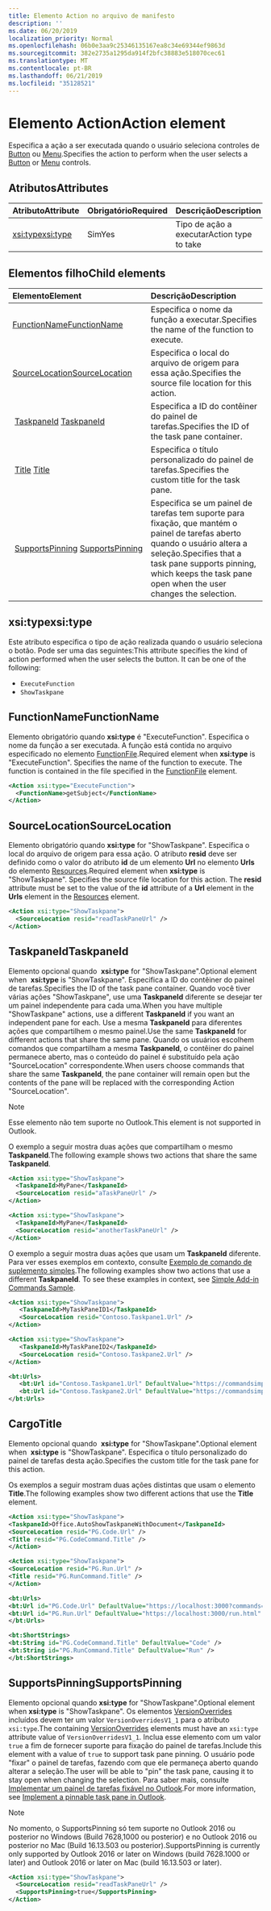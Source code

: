 ```yaml
---
title: Elemento Action no arquivo de manifesto
description: ''
ms.date: 06/20/2019
localization_priority: Normal
ms.openlocfilehash: 06b0e3aa9c25346135167ea8c34e69344ef9863d
ms.sourcegitcommit: 382e2735a1295da914f2bfc38883e518070cec61
ms.translationtype: MT
ms.contentlocale: pt-BR
ms.lasthandoff: 06/21/2019
ms.locfileid: "35128521"
---
```

# <a name="action-element"></a><span data-ttu-id="f5b07-102">Elemento Action</span><span class="sxs-lookup"><span data-stu-id="f5b07-102">Action element</span></span>

<span data-ttu-id="f5b07-103">Especifica a ação a ser executada quando o usuário seleciona controles de [Button](control.md#button-control) ou [Menu](control.md#menu-dropdown-button-controls).</span><span class="sxs-lookup"><span data-stu-id="f5b07-103">Specifies the action to perform when the user selects a  [Button](control.md#button-control) or [Menu](control.md#menu-dropdown-button-controls) controls.</span></span>

## <a name="attributes"></a><span data-ttu-id="f5b07-104">Atributos</span><span class="sxs-lookup"><span data-stu-id="f5b07-104">Attributes</span></span>

|  <span data-ttu-id="f5b07-105">Atributo</span><span class="sxs-lookup"><span data-stu-id="f5b07-105">Attribute</span></span>  |  <span data-ttu-id="f5b07-106">Obrigatório</span><span class="sxs-lookup"><span data-stu-id="f5b07-106">Required</span></span>  |  <span data-ttu-id="f5b07-107">Descrição</span><span class="sxs-lookup"><span data-stu-id="f5b07-107">Description</span></span>  |
|:-----|:-----|:-----|
|  [<span data-ttu-id="f5b07-108">xsi:type</span><span class="sxs-lookup"><span data-stu-id="f5b07-108">xsi:type</span></span>](#xsitype)  |  <span data-ttu-id="f5b07-109">Sim</span><span class="sxs-lookup"><span data-stu-id="f5b07-109">Yes</span></span>  | <span data-ttu-id="f5b07-110">Tipo de ação a executar</span><span class="sxs-lookup"><span data-stu-id="f5b07-110">Action type to take</span></span>|

## <a name="child-elements"></a><span data-ttu-id="f5b07-111">Elementos filho</span><span class="sxs-lookup"><span data-stu-id="f5b07-111">Child elements</span></span>

|  <span data-ttu-id="f5b07-112">Elemento</span><span class="sxs-lookup"><span data-stu-id="f5b07-112">Element</span></span> |  <span data-ttu-id="f5b07-113">Descrição</span><span class="sxs-lookup"><span data-stu-id="f5b07-113">Description</span></span>  |
|:-----|:-----|
|  [<span data-ttu-id="f5b07-114">FunctionName</span><span class="sxs-lookup"><span data-stu-id="f5b07-114">FunctionName</span></span>](#functionname) |    <span data-ttu-id="f5b07-115">Especifica o nome da função a executar.</span><span class="sxs-lookup"><span data-stu-id="f5b07-115">Specifies the name of the function to execute.</span></span> |
|  [<span data-ttu-id="f5b07-116">SourceLocation</span><span class="sxs-lookup"><span data-stu-id="f5b07-116">SourceLocation</span></span>](#sourcelocation) |    <span data-ttu-id="f5b07-117">Especifica o local do arquivo de origem para essa ação.</span><span class="sxs-lookup"><span data-stu-id="f5b07-117">Specifies the source file location for this action.</span></span> |
| <span data-ttu-id="f5b07-118"> [TaskpaneId](#taskpaneid)</span><span class="sxs-lookup"><span data-stu-id="f5b07-118"> [TaskpaneId](#taskpaneid)</span></span> | <span data-ttu-id="f5b07-119">Especifica a ID do contêiner do painel de tarefas.</span><span class="sxs-lookup"><span data-stu-id="f5b07-119">Specifies the ID of the task pane container.</span></span>|
| <span data-ttu-id="f5b07-120"> [Title](#title)</span><span class="sxs-lookup"><span data-stu-id="f5b07-120"> [Title](#title)</span></span> | <span data-ttu-id="f5b07-121">Especifica o título personalizado do painel de tarefas.</span><span class="sxs-lookup"><span data-stu-id="f5b07-121">Specifies the custom title for the task pane.</span></span>|
| <span data-ttu-id="f5b07-122"> [SupportsPinning](#supportspinning)</span><span class="sxs-lookup"><span data-stu-id="f5b07-122"> [SupportsPinning](#supportspinning)</span></span> | <span data-ttu-id="f5b07-123">Especifica se um painel de tarefas tem suporte para fixação, que mantém o painel de tarefas aberto quando o usuário altera a seleção.</span><span class="sxs-lookup"><span data-stu-id="f5b07-123">Specifies that a task pane supports pinning, which keeps the task pane open when the user changes the selection.</span></span>|
  

## <a name="xsitype"></a><span data-ttu-id="f5b07-124">xsi:type</span><span class="sxs-lookup"><span data-stu-id="f5b07-124">xsi:type</span></span>

<span data-ttu-id="f5b07-p101">Este atributo especifica o tipo de ação realizada quando o usuário seleciona o botão. Pode ser uma das seguintes:</span><span class="sxs-lookup"><span data-stu-id="f5b07-p101">This attribute specifies the kind of action performed when the user selects the button. It can be one of the following:</span></span>

- `ExecuteFunction`
- `ShowTaskpane`

## <a name="functionname"></a><span data-ttu-id="f5b07-127">FunctionName</span><span class="sxs-lookup"><span data-stu-id="f5b07-127">FunctionName</span></span>

<span data-ttu-id="f5b07-p102">Elemento obrigatório quando **xsi:type** é "ExecuteFunction". Especifica o nome da função a ser executada. A função está contida no arquivo especificado no elemento [FunctionFile](functionfile.md).</span><span class="sxs-lookup"><span data-stu-id="f5b07-p102">Required element when **xsi:type** is "ExecuteFunction". Specifies the name of the function to execute. The function is contained in the file specified in the [FunctionFile](functionfile.md) element.</span></span>

```xml
<Action xsi:type="ExecuteFunction">
  <FunctionName>getSubject</FunctionName>
</Action>
```

## <a name="sourcelocation"></a><span data-ttu-id="f5b07-131">SourceLocation</span><span class="sxs-lookup"><span data-stu-id="f5b07-131">SourceLocation</span></span>

<span data-ttu-id="f5b07-p103">Elemento obrigatório quando **xsi:type** for "ShowTaskpane". Especifica o local do arquivo de origem para essa ação. O atributo **resid** deve ser definido como o valor do atributo **id** de um elemento **Url** no elemento **Urls** do elemento [Resources](resources.md).</span><span class="sxs-lookup"><span data-stu-id="f5b07-p103">Required element when  **xsi:type** is "ShowTaskpane". Specifies the source file location for this action. The **resid** attribute must be set to the value of the **id** attribute of a **Url** element in the **Urls** element in the [Resources](resources.md) element.</span></span>

```xml
<Action xsi:type="ShowTaskpane">
  <SourceLocation resid="readTaskPaneUrl" />
</Action>
```  

## <a name="taskpaneid"></a><span data-ttu-id="f5b07-135">TaskpaneId</span><span class="sxs-lookup"><span data-stu-id="f5b07-135">TaskpaneId</span></span>

<span data-ttu-id="f5b07-136">Elemento opcional quando  **xsi:type** for "ShowTaskpane".</span><span class="sxs-lookup"><span data-stu-id="f5b07-136">Optional element when  **xsi:type** is "ShowTaskpane".</span></span> <span data-ttu-id="f5b07-137">Especifica a ID do contêiner do painel de tarefas.</span><span class="sxs-lookup"><span data-stu-id="f5b07-137">Specifies the ID of the task pane container.</span></span> <span data-ttu-id="f5b07-138">Quando você tiver várias ações "ShowTaskpane", use uma **TaskpaneId** diferente se desejar ter um painel independente para cada uma.</span><span class="sxs-lookup"><span data-stu-id="f5b07-138">When you have multiple "ShowTaskpane" actions, use a different **TaskpaneId** if you want an independent pane for each.</span></span> <span data-ttu-id="f5b07-139">Use a mesma **TaskpaneId** para diferentes ações que compartilhem o mesmo painel.</span><span class="sxs-lookup"><span data-stu-id="f5b07-139">Use the same **TaskpaneId** for  different actions that share the same pane.</span></span> <span data-ttu-id="f5b07-140">Quando os usuários escolhem comandos que compartilham a mesma **TaskpaneId**, o contêiner do painel permanece aberto, mas o conteúdo do painel é substituído pela ação "SourceLocation" correspondente.</span><span class="sxs-lookup"><span data-stu-id="f5b07-140">When users choose commands that share the same **TaskpaneId**, the pane container will remain open but the contents of the pane will be replaced with the corresponding Action "SourceLocation".</span></span>

> [!NOTE]
> <span data-ttu-id="f5b07-141">Esse elemento não tem suporte no Outlook.</span><span class="sxs-lookup"><span data-stu-id="f5b07-141">This element is not supported in Outlook.</span></span>

<span data-ttu-id="f5b07-142">O exemplo a seguir mostra duas ações que compartilham o mesmo **TaskpaneId**.</span><span class="sxs-lookup"><span data-stu-id="f5b07-142">The following example shows two actions that share the same **TaskpaneId**.</span></span>

```xml
<Action xsi:type="ShowTaskpane">
  <TaskpaneId>MyPane</TaskpaneId>
  <SourceLocation resid="aTaskPaneUrl" />
</Action>

<Action xsi:type="ShowTaskpane">
  <TaskpaneId>MyPane</TaskpaneId>
  <SourceLocation resid="anotherTaskPaneUrl" />
</Action>
```  

<span data-ttu-id="f5b07-p105">O exemplo a seguir mostra duas ações que usam um **TaskpaneId** diferente. Para ver esses exemplos em contexto, consulte [Exemplo de comando de suplemento simples](https://github.com/OfficeDev/Office-Add-in-Commands-Samples/blob/master/Simple/Manifest/SimpleAddin.xml).</span><span class="sxs-lookup"><span data-stu-id="f5b07-p105">The following examples show two actions that use a different **TaskpaneId**. To see these examples in context, see [Simple Add-in Commands Sample](https://github.com/OfficeDev/Office-Add-in-Commands-Samples/blob/master/Simple/Manifest/SimpleAddin.xml).</span></span>

```xml
<Action xsi:type="ShowTaskpane">
   <TaskpaneId>MyTaskPaneID1</TaskpaneId>
   <SourceLocation resid="Contoso.Taskpane1.Url" />
</Action>

<Action xsi:type="ShowTaskpane">
   <TaskpaneId>MyTaskPaneID2</TaskpaneId>
   <SourceLocation resid="Contoso.Taskpane2.Url" />
</Action>
```  

```xml
<bt:Urls>
   <bt:Url id="Contoso.Taskpane1.Url" DefaultValue="https://commandsimple.azurewebsites.net/Taskpane.html" />
   <bt:Url id="Contoso.Taskpane2.Url" DefaultValue="https://commandsimple.azurewebsites.net/Taskpane2.html" />
</bt:Urls>
```  

## <a name="title"></a><span data-ttu-id="f5b07-145">Cargo</span><span class="sxs-lookup"><span data-stu-id="f5b07-145">Title</span></span>

<span data-ttu-id="f5b07-146">Elemento opcional quando  **xsi:type** for "ShowTaskpane".</span><span class="sxs-lookup"><span data-stu-id="f5b07-146">Optional element when  **xsi:type** is "ShowTaskpane".</span></span> <span data-ttu-id="f5b07-147">Especifica o título personalizado do painel de tarefas desta ação.</span><span class="sxs-lookup"><span data-stu-id="f5b07-147">Specifies the custom title for the task pane for this action.</span></span>

<span data-ttu-id="f5b07-148">Os exemplos a seguir mostram duas ações distintas que usam o elemento **Title**.</span><span class="sxs-lookup"><span data-stu-id="f5b07-148">The following examples show two different actions that use the **Title** element.</span></span>

```xml
<Action xsi:type="ShowTaskpane">
<TaskpaneId>Office.AutoShowTaskpaneWithDocument</TaskpaneId>
<SourceLocation resid="PG.Code.Url" />
<Title resid="PG.CodeCommand.Title" />
</Action>
```

```xml
<Action xsi:type="ShowTaskpane">
<SourceLocation resid="PG.Run.Url" />
<Title resid="PG.RunCommand.Title" />
</Action>
```

```xml
<bt:Urls>
<bt:Url id="PG.Code.Url" DefaultValue="https://localhost:3000?commands=1" />
<bt:Url id="PG.Run.Url" DefaultValue="https://localhost:3000/run.html" />
</bt:Urls>
```

```xml
<bt:ShortStrings>
<bt:String id="PG.CodeCommand.Title" DefaultValue="Code" />
<bt:String id="PG.RunCommand.Title" DefaultValue="Run" />
</bt:ShortStrings>
```

## <a name="supportspinning"></a><span data-ttu-id="f5b07-149">SupportsPinning</span><span class="sxs-lookup"><span data-stu-id="f5b07-149">SupportsPinning</span></span>

<span data-ttu-id="f5b07-150">Elemento opcional quando **xsi:type** for "ShowTaskpane".</span><span class="sxs-lookup"><span data-stu-id="f5b07-150">Optional element when **xsi:type** is "ShowTaskpane".</span></span> <span data-ttu-id="f5b07-151">Os elementos [VersionOverrides](versionoverrides.md) incluídos devem ter um valor `VersionOverridesV1_1` para o atributo `xsi:type`.</span><span class="sxs-lookup"><span data-stu-id="f5b07-151">The containing [VersionOverrides](versionoverrides.md) elements must have an `xsi:type` attribute value of `VersionOverridesV1_1`.</span></span> <span data-ttu-id="f5b07-152">Inclua esse elemento com um valor `true` a fim de fornecer suporte para fixação do painel de tarefas.</span><span class="sxs-lookup"><span data-stu-id="f5b07-152">Include this element with a value of `true` to support task pane pinning.</span></span> <span data-ttu-id="f5b07-153">O usuário pode "fixar" o painel de tarefas, fazendo com que ele permaneça aberto quando alterar a seleção.</span><span class="sxs-lookup"><span data-stu-id="f5b07-153">The user will be able to "pin" the task pane, causing it to stay open when changing the selection.</span></span> <span data-ttu-id="f5b07-154">Para saber mais, consulte [Implementar um painel de tarefas fixável no Outlook](/outlook/add-ins/pinnable-taskpane).</span><span class="sxs-lookup"><span data-stu-id="f5b07-154">For more information, see [Implement a pinnable task pane in Outlook](/outlook/add-ins/pinnable-taskpane).</span></span>

> [!NOTE]
> <span data-ttu-id="f5b07-155">No momento, o SupportsPinning só tem suporte no Outlook 2016 ou posterior no Windows (Build 7628,1000 ou posterior) e no Outlook 2016 ou posterior no Mac (Build 16.13.503 ou posterior).</span><span class="sxs-lookup"><span data-stu-id="f5b07-155">SupportsPinning is currently only supported by Outlook 2016 or later on Windows (build 7628.1000 or later) and Outlook 2016 or later on Mac (build 16.13.503 or later).</span></span>

```xml
<Action xsi:type="ShowTaskpane">
  <SourceLocation resid="readTaskPaneUrl" />
  <SupportsPinning>true</SupportsPinning>
</Action>
```
